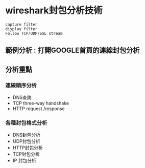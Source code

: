 # wireshark封包分析技術
```
capture filter
display filter
Follow TCP/UDP/SSL stream 
```

## 範例分析 : 打開GOOGLE首頁的連線封包分析

## 分析重點

### 連線順序分析
  - DNS查詢
  - TCP three-way handshake
  - HTTP request /response

### 各種封包格式分析
- DNS封包分析
- UDP封包分析
- HTTP封包分析
- TCP封包分析 
- IP 封包分析


